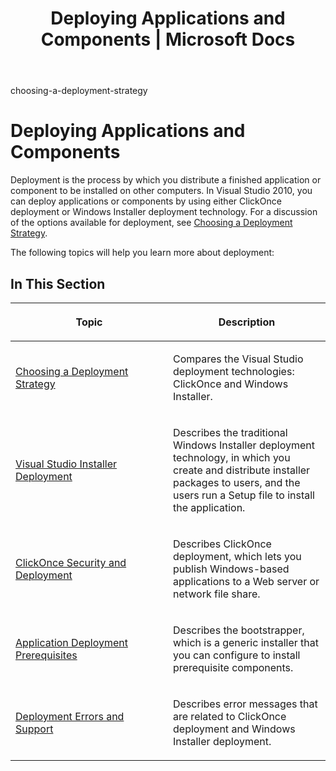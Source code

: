 ﻿---
title: "Deploying Applications and Components | Microsoft Docs"
ms.date: "08/29/2011"
ms.topic: "conceptual"
helpviewer_keywords:
  - "packaging"
  - "packaging, overview"
ms.workload:
  - "multiple"
---
choosing-a-deployment-strategy

# Deploying Applications and Components

Deployment is the process by which you distribute a finished application or component to be installed on other computers. In Visual Studio 2010, you can deploy applications or components by using either ClickOnce deployment or Windows Installer deployment technology. For a discussion of the options available for deployment, see [Choosing a Deployment Strategy](choosing-a-deployment-strategy.md).

The following topics will help you learn more about deployment:

## In This Section

<table>
<colgroup>
<col style="width: 50%" />
<col style="width: 50%" />
</colgroup>
<thead>
<tr class="header">
<th><p>Topic</p></th>
<th><p>Description</p></th>
</tr>
</thead>
<tbody>
<tr class="odd">
<td><p><a href="choosing-a-deployment-strategy.md">Choosing a Deployment Strategy</a></p></td>
<td><p>Compares the Visual Studio deployment technologies: ClickOnce and Windows Installer.</p></td>
</tr>
<tr class="even">
<td><p><a href="visual-studio-installer-deployment.md">Visual Studio Installer Deployment</a></p></td>
<td><p>Describes the traditional Windows Installer deployment technology, in which you create and distribute installer packages to users, and the users run a Setup file to install the application.</p></td>
</tr>
<tr class="odd">
<td><p><a href="clickonce-security-and-deployment.md">ClickOnce Security and Deployment</a></p></td>
<td><p>Describes ClickOnce deployment, which lets you publish Windows-based applications to a Web server or network file share.</p></td>
</tr>
<tr class="even">
<td><p><a href="application-deployment-prerequisites.md">Application Deployment Prerequisites</a></p></td>
<td><p>Describes the bootstrapper, which is a generic installer that you can configure to install prerequisite components.</p></td>
</tr>
<tr class="odd">
<td><p><a href="deployment-errors-and-support.md">Deployment Errors and Support</a></p></td>
<td><p>Describes error messages that are related to ClickOnce deployment and Windows Installer deployment.</p></td>
</tr>
</tbody>
</table>
